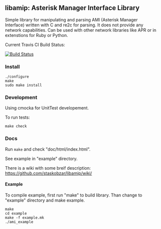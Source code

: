## libamip: Asterisk Manager Interface Library

Simple library for manipulating and parsing AMI (Asterisk Manager Interface)
written with C and re2c for parsing. 
It does not provide any network capabilities. 
Can be used with other network libraries like APR or in extenstions for Ruby or Python.

Current Travis CI Build Status:

[![Build Status][1]][2]


### Install
```
./configure
make
sudo make install
```

### Development
Using cmocka for UnitTest developement.

To run tests:
```
make check
```

### Docs
Run ```make``` and check "doc/html/index.html".

See example in "example" directory.

There is a wiki with some breif description:
https://github.com/staskobzar/libamip/wiki/

#### Example
To compile example, first run "make" to build library.
Than change to "example" directory and make example.
```
make
cd example
make -f example.mk
./ami_example
```

[1]: https://travis-ci.org/staskobzar/libamip.svg?branch=master
[2]: https://travis-ci.org/staskobzar/libamip
